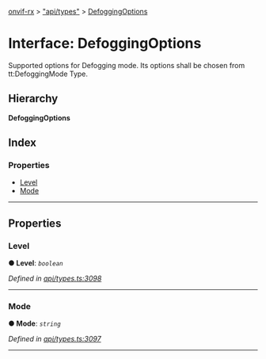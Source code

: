 [onvif-rx](../README.md) > ["api/types"](../modules/_api_types_.md) > [DefoggingOptions](../interfaces/_api_types_.defoggingoptions.md)

# Interface: DefoggingOptions

Supported options for Defogging mode. Its options shall be chosen from tt:DefoggingMode Type.

## Hierarchy

**DefoggingOptions**

## Index

### Properties

* [Level](_api_types_.defoggingoptions.md#level)
* [Mode](_api_types_.defoggingoptions.md#mode)

---

## Properties

<a id="level"></a>

###  Level

**● Level**: *`boolean`*

*Defined in [api/types.ts:3098](https://github.com/patrickmichalina/onvif-rx/blob/1596479/src/api/types.ts#L3098)*

___
<a id="mode"></a>

###  Mode

**● Mode**: *`string`*

*Defined in [api/types.ts:3097](https://github.com/patrickmichalina/onvif-rx/blob/1596479/src/api/types.ts#L3097)*

___

